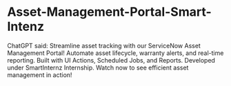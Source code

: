 # Asset-Management-Portal-Smart-Intenz
ChatGPT said: Streamline asset tracking with our ServiceNow Asset Management Portal! Automate asset lifecycle, warranty alerts, and real-time reporting. Built with UI Actions, Scheduled Jobs, and Reports. Developed under SmartInternz Internship. Watch now to see efficient asset management in action!
